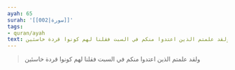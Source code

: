 ```yaml
---
ayah: 65
surah: '[[002|سورة]]'
tags:
- quran/ayah
text: ولقد علمتم الذين اعتدوا منكم في السبت فقلنا لهم كونوا قردة خاسئين
---
```

> ولقد علمتم الذين اعتدوا منكم في السبت فقلنا لهم كونوا قردة خاسئين
